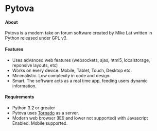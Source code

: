 Pytova
======

#### About
Pytova is a modern take on forum software created by Mike Lat written in Python released under GPL v3.

#### Features
* Uses advanced web features (websockets, ajax, html5, localstorage, reponsive layouts, etc)
* Works on every device. Mobile, Tablet, Touch, Desktop etc.
* Minimalistic. Low complexity in code and design.
* Smart. The software acts as a real time app, feeding users dynamic information.

#### Requirements
* Python 3.2 or greater
* Pytova uses [Tornado](http://www.tornadoweb.org) as a server.
* Modern web browser (IE9 and lower not supported) with Javascript Enabled. Mobile supported.